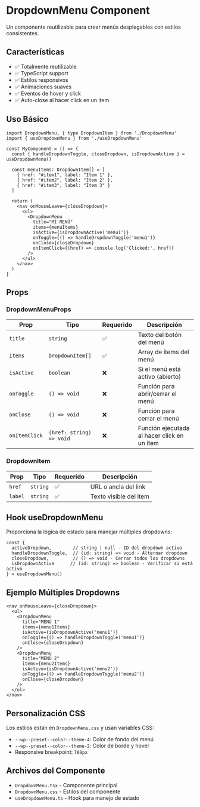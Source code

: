 # DropdownMenu Component

Un componente reutilizable para crear menús desplegables con estilos consistentes.

## Características

- ✅ Totalmente reutilizable
- ✅ TypeScript support
- ✅ Estilos responsivos
- ✅ Animaciones suaves
- ✅ Eventos de hover y click
- ✅ Auto-close al hacer click en un item

## Uso Básico

```tsx
import DropdownMenu, { type DropdownItem } from './DropdownMenu'
import { useDropdownMenu } from './useDropdownMenu'

const MyComponent = () => {
  const { handleDropdownToggle, closeDropdown, isDropdownActive } = useDropdownMenu()

  const menuItems: DropdownItem[] = [
    { href: "#item1", label: "Item 1" },
    { href: "#item2", label: "Item 2" },
    { href: "#item3", label: "Item 3" }
  ]

  return (
    <nav onMouseLeave={closeDropdown}>
      <ul>
        <DropdownMenu
          title="MI MENÚ"
          items={menuItems}
          isActive={isDropdownActive('menu1')}
          onToggle={() => handleDropdownToggle('menu1')}
          onClose={closeDropdown}
          onItemClick={(href) => console.log('Clicked:', href)}
        />
      </ul>
    </nav>
  )
}
```

## Props

### DropdownMenuProps

| Prop | Tipo | Requerido | Descripción |
|------|------|-----------|-------------|
| `title` | `string` | ✅ | Texto del botón del menú |
| `items` | `DropdownItem[]` | ✅ | Array de items del menú |
| `isActive` | `boolean` | ❌ | Si el menú está activo (abierto) |
| `onToggle` | `() => void` | ❌ | Función para abrir/cerrar el menú |
| `onClose` | `() => void` | ❌ | Función para cerrar el menú |
| `onItemClick` | `(href: string) => void` | ❌ | Función ejecutada al hacer click en un item |

### DropdownItem

| Prop | Tipo | Requerido | Descripción |
|------|------|-----------|-------------|
| `href` | `string` | ✅ | URL o ancla del link |
| `label` | `string` | ✅ | Texto visible del item |

## Hook useDropdownMenu

Proporciona la lógica de estado para manejar múltiples dropdowns:

```tsx
const {
  activeDropdown,        // string | null - ID del dropdown activo
  handleDropdownToggle,  // (id: string) => void - Alternar dropdown
  closeDropdown,         // () => void - Cerrar todos los dropdowns
  isDropdownActive      // (id: string) => boolean - Verificar si está activo
} = useDropdownMenu()
```

## Ejemplo Múltiples Dropdowns

```tsx
<nav onMouseLeave={closeDropdown}>
  <ul>
    <DropdownMenu
      title="MENÚ 1"
      items={menu1Items}
      isActive={isDropdownActive('menu1')}
      onToggle={() => handleDropdownToggle('menu1')}
      onClose={closeDropdown}
    />
    <DropdownMenu
      title="MENÚ 2"
      items={menu2Items}
      isActive={isDropdownActive('menu2')}
      onToggle={() => handleDropdownToggle('menu2')}
      onClose={closeDropdown}
    />
  </ul>
</nav>
```

## Personalización CSS

Los estilos están en `DropdownMenu.css` y usan variables CSS:

- `--wp--preset--color--theme-4`: Color de fondo del menú
- `--wp--preset--color--theme-2`: Color de borde y hover
- Responsive breakpoint: `769px`

## Archivos del Componente

- `DropdownMenu.tsx` - Componente principal
- `DropdownMenu.css` - Estilos del componente
- `useDropdownMenu.ts` - Hook para manejo de estado
